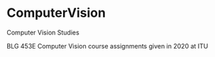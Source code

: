 # ComputerVision
Computer Vision Studies

BLG 453E Computer Vision course assignments given in 2020 at ITU
